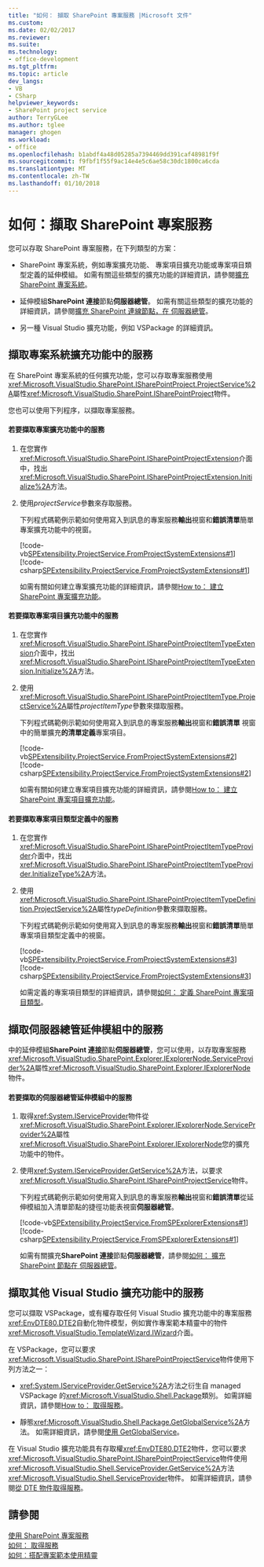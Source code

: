 ```yaml
---
title: "如何： 擷取 SharePoint 專案服務 |Microsoft 文件"
ms.custom: 
ms.date: 02/02/2017
ms.reviewer: 
ms.suite: 
ms.technology:
- office-development
ms.tgt_pltfrm: 
ms.topic: article
dev_langs:
- VB
- CSharp
helpviewer_keywords:
- SharePoint project service
author: TerryGLee
ms.author: tglee
manager: ghogen
ms.workload:
- office
ms.openlocfilehash: b1abdf4a48d05285a7394469dd391caf48981f9f
ms.sourcegitcommit: f9fbf1f55f9ac14e4e5c6ae58c30dc1800ca6cda
ms.translationtype: MT
ms.contentlocale: zh-TW
ms.lasthandoff: 01/10/2018
---
```

# <a name="how-to-retrieve-the-sharepoint-project-service"></a>如何：擷取 SharePoint 專案服務
  您可以存取 SharePoint 專案服務，在下列類型的方案：  
  
-   SharePoint 專案系統，例如專案擴充功能、 專案項目擴充功能或專案項目類型定義的延伸模組。 如需有關這些類型的擴充功能的詳細資訊，請參閱[擴充 SharePoint 專案系統](../sharepoint/extending-the-sharepoint-project-system.md)。  
  
-   延伸模組**SharePoint 連接**節點**伺服器總管**。 如需有關這些類型的擴充功能的詳細資訊，請參閱[擴充 SharePoint 連線節點，在 伺服器總管](../sharepoint/extending-the-sharepoint-connections-node-in-server-explorer.md)。  
  
-   另一種 Visual Studio 擴充功能，例如 VSPackage 的詳細資訊。  
  
## <a name="retrieving-the-service-in-project-system-extensions"></a>擷取專案系統擴充功能中的服務  
 在 SharePoint 專案系統的任何擴充功能，您可以存取專案服務使用<xref:Microsoft.VisualStudio.SharePoint.ISharePointProject.ProjectService%2A>屬性<xref:Microsoft.VisualStudio.SharePoint.ISharePointProject>物件。  
  
 您也可以使用下列程序，以擷取專案服務。  
  
#### <a name="to-retrieve-the-service-in-a-project-extension"></a>若要擷取專案擴充功能中的服務  
  
1.  在您實作<xref:Microsoft.VisualStudio.SharePoint.ISharePointProjectExtension>介面中，找出<xref:Microsoft.VisualStudio.SharePoint.ISharePointProjectExtension.Initialize%2A>方法。  
  
2.  使用*projectService*參數來存取服務。  
  
     下列程式碼範例示範如何使用寫入到訊息的專案服務**輸出**視窗和**錯誤清單**簡單專案擴充功能中的視窗。  
  
     [!code-vb[SPExtensibility.ProjectService.FromProjectSystemExtensions#1](../sharepoint/codesnippet/VisualBasic/spextensibility.projectservice.fromprojectsystemextensions.getprojectservice/extension/extension.vb#1)]
     [!code-csharp[SPExtensibility.ProjectService.FromProjectSystemExtensions#1](../sharepoint/codesnippet/CSharp/spextensibility.projectservice.fromprojectsystemextensions.getprojectservice/extension/extension.cs#1)]  
  
     如需有關如何建立專案擴充功能的詳細資訊，請參閱[How to： 建立 SharePoint 專案擴充功能](../sharepoint/how-to-create-a-sharepoint-project-extension.md)。  
  
#### <a name="to-retrieve-the-service-in-a-project-item-extension"></a>若要擷取專案項目擴充功能中的服務  
  
1.  在您實作<xref:Microsoft.VisualStudio.SharePoint.ISharePointProjectItemTypeExtension>介面中，找出<xref:Microsoft.VisualStudio.SharePoint.ISharePointProjectItemTypeExtension.Initialize%2A>方法。  
  
2.  使用<xref:Microsoft.VisualStudio.SharePoint.ISharePointProjectItemType.ProjectService%2A>屬性*projectItemType*參數來擷取服務。  
  
     下列程式碼範例示範如何使用寫入到訊息的專案服務**輸出**視窗和**錯誤清單** 視窗中的簡單擴充**的清單定義**專案項目。  
  
     [!code-vb[SPExtensibility.ProjectService.FromProjectSystemExtensions#2](../sharepoint/codesnippet/VisualBasic/spextensibility.projectservice.fromprojectsystemextensions.getprojectservice/extension/extension.vb#2)]
     [!code-csharp[SPExtensibility.ProjectService.FromProjectSystemExtensions#2](../sharepoint/codesnippet/CSharp/spextensibility.projectservice.fromprojectsystemextensions.getprojectservice/extension/extension.cs#2)]  
  
     如需有關如何建立專案項目擴充功能的詳細資訊，請參閱[How to： 建立 SharePoint 專案項目擴充功能](../sharepoint/how-to-create-a-sharepoint-project-item-extension.md)。  
  
#### <a name="to-retrieve-the-service-in-a-project-item-type-definition"></a>若要擷取專案項目類型定義中的服務  
  
1.  在您實作<xref:Microsoft.VisualStudio.SharePoint.ISharePointProjectItemTypeProvider>介面中，找出<xref:Microsoft.VisualStudio.SharePoint.ISharePointProjectItemTypeProvider.InitializeType%2A>方法。  
  
2.  使用<xref:Microsoft.VisualStudio.SharePoint.ISharePointProjectItemTypeDefinition.ProjectService%2A>屬性*typeDefinition*參數來擷取服務。  
  
     下列程式碼範例示範如何使用寫入到訊息的專案服務**輸出**視窗和**錯誤清單**簡單專案項目類型定義中的視窗。  
  
     [!code-vb[SPExtensibility.ProjectService.FromProjectSystemExtensions#3](../sharepoint/codesnippet/VisualBasic/spextensibility.projectservice.fromprojectsystemextensions.getprojectservice/extension/extension.vb#3)]
     [!code-csharp[SPExtensibility.ProjectService.FromProjectSystemExtensions#3](../sharepoint/codesnippet/CSharp/spextensibility.projectservice.fromprojectsystemextensions.getprojectservice/extension/extension.cs#3)]  
  
     如需定義的專案項目類型的詳細資訊，請參閱[如何： 定義 SharePoint 專案項目類型](../sharepoint/how-to-define-a-sharepoint-project-item-type.md)。  
  
## <a name="retrieving-the-service-in-server-explorer-extensions"></a>擷取伺服器總管延伸模組中的服務  
 中的延伸模組**SharePoint 連接**節點**伺服器總管**，您可以使用，以存取專案服務<xref:Microsoft.VisualStudio.SharePoint.Explorer.IExplorerNode.ServiceProvider%2A>屬性<xref:Microsoft.VisualStudio.SharePoint.Explorer.IExplorerNode>物件。  
  
#### <a name="to-retrieve-the-service-in-a-server-explorer-extension"></a>若要擷取的伺服器總管延伸模組中的服務  
  
1.  取得<xref:System.IServiceProvider>物件從<xref:Microsoft.VisualStudio.SharePoint.Explorer.IExplorerNode.ServiceProvider%2A>屬性<xref:Microsoft.VisualStudio.SharePoint.Explorer.IExplorerNode>您的擴充功能中的物件。  
  
2.  使用<xref:System.IServiceProvider.GetService%2A>方法，以要求<xref:Microsoft.VisualStudio.SharePoint.ISharePointProjectService>物件。  
  
     下列程式碼範例示範如何使用寫入到訊息的專案服務**輸出**視窗和**錯誤清單**從延伸模組加入清單節點的捷徑功能表視窗**伺服器總管**。  
  
     [!code-vb[SPExtensibility.ProjectService.FromSPExplorerExtensions#1](../sharepoint/codesnippet/VisualBasic/spextensibility.projectservice.fromspexplorerextensions.getprojectservice/extension/extension.vb#1)]
     [!code-csharp[SPExtensibility.ProjectService.FromSPExplorerExtensions#1](../sharepoint/codesnippet/CSharp/spextensibility.projectservice.fromspexplorerextensions.getprojectservice/extension/extension.cs#1)]  
  
     如需有關擴充**SharePoint 連接**節點**伺服器總管**，請參閱[如何： 擴充 SharePoint 節點在 伺服器總管](../sharepoint/how-to-extend-a-sharepoint-node-in-server-explorer.md)。  
  
## <a name="retrieving-the-service-in-other-visual-studio-extensions"></a>擷取其他 Visual Studio 擴充功能中的服務  
 您可以擷取 VSPackage，或有權存取任何 Visual Studio 擴充功能中的專案服務<xref:EnvDTE80.DTE2>自動化物件模型，例如實作專案範本精靈中的物件<xref:Microsoft.VisualStudio.TemplateWizard.IWizard>介面。  
  
 在 VSPackage，您可以要求<xref:Microsoft.VisualStudio.SharePoint.ISharePointProjectService>物件使用下列方法之一：  
  
-   <xref:System.IServiceProvider.GetService%2A>方法之衍生自 managed VSPackage 的<xref:Microsoft.VisualStudio.Shell.Package>類別。 如需詳細資訊，請參閱[How to： 取得服務](../extensibility/how-to-get-a-service.md)。  
  
-   靜態<xref:Microsoft.VisualStudio.Shell.Package.GetGlobalService%2A>方法。 如需詳細資訊，請參閱[使用 GetGlobalService](../extensibility/internals/service-essentials.md#how-to-use-getglobalservice)。  
  
 在 Visual Studio 擴充功能具有存取權<xref:EnvDTE80.DTE2>物件，您可以要求<xref:Microsoft.VisualStudio.SharePoint.ISharePointProjectService>物件使用<xref:Microsoft.VisualStudio.Shell.ServiceProvider.GetService%2A>方法<xref:Microsoft.VisualStudio.Shell.ServiceProvider>物件。 如需詳細資訊，請參閱[從 DTE 物件取得服務](../extensibility/how-to-get-a-service.md#getting-a-service-from-the-dte-object)。  
  
## <a name="see-also"></a>請參閱  
 [使用 SharePoint 專案服務](../sharepoint/using-the-sharepoint-project-service.md)   
 [如何： 取得服務](../extensibility/how-to-get-a-service.md)   
 [如何︰搭配專案範本使用精靈](../extensibility/how-to-use-wizards-with-project-templates.md)  
  
  